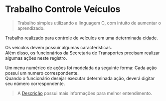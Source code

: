 # Trabalho Controle Veículos

> Trabalho simples utilizando a linguagem C, com intuito de aumentar o aprendizado.

Trabalho realizado para controle de veículos em uma determinada cidade.

Os veículos devem possuir algumas características.<br /> Além disso, os funcionários da Secretaria de Transportes precisam 
realizar algumas ações neste registro.<br />

Um menu numérico de ações foi modelada da seguinte forma: Cada ação possui um numero correspondente.<br /> 
Quando o funcionário desejar executar determinada ação, deverá digitar seu número correspondente.

> A [Descrição] possui mais informações para melhor entendimento.

[Descrição]: https://github.com/WellersonPrenholato/Exercicios-Programacao-Estruturada/blob/master/Trabalho-Controle-Veiculos/Descricao%20-%20Trabalho%20Programacao%20Estruturada.pdf
